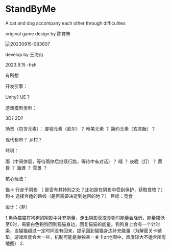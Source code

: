 # StandByMe
A cat and dog accompany each other through difficulties

original game design by 陈育箐

![20230915-083607](https://github.com/HAI-SHAN/StandByMe/assets/59592050/3b434287-e70d-4ed8-b3ed-019581739116)

develop by 王海山

2023.9.15 -hsh 

有所想

开发引擎：
  
  Unity?
  UE？

游戏模型类型：

  3D?
  2D?


场景（包含元素）：
  废墟元素（尼尔）？
  唯美元素 ？
  简约元素（亥灵胎）？

  现代都市？
  乡村？

环境：

  雨（中间停留，等待雨停后继续行路，等待中有对话）？
  晴 ？
  夜晚（灯）？
  黄昏 ？
  海滩 ？
  雪景 ？

核心玩法：

  猫-> 行走于阴影 （ 是否有其特别之处？比如是在阴影中受到保护，获取食物？）
  狗-> 选择合适的路线（是否需要决定到达目的地？）
  目标：觅食

  设计：（非）
  
  1.黑色猫猫在狗狗的阴影中补充能量，走出阴影获取食物时能量会降低，能量降低至0时，需要白色狗狗回到猫猫身边，回复猫猫的能量。狗狗身上会有一个计时条，当猫猫超过一定时间没有回来，提示回到猫猫身边补充能量（为解密关卡铺垫，游戏难度会大一些，机制可能是单独某一关卡or地图中，难度较大不适合所有地图）
  2.
  
